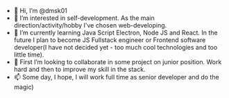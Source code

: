 - 👋 Hi, I’m @dmsk01
- 👀 I’m interested in self-development. As the main direction/activity/hobby I've chosen web-developing.
- 🌱 I’m currently learning Java Script Electron, Node JS and React. In the future I plan to become JS Fullstack engineer or Frontend software developer(I have not decided yet - too much cool technologies and too little time).
- 💞️ First I’m looking to collaborate in some project on junior position. Work hard and then to improve my skill in the stack.
- 📫 Some day, I hope, I will work full time as senior developer and do the magic)

<!---
dmsk01/dmsk01 is a ✨ special ✨ repository because its `README.md` (this file) appears on your GitHub profile.
You can click the Preview link to take a look at your changes.
--->

